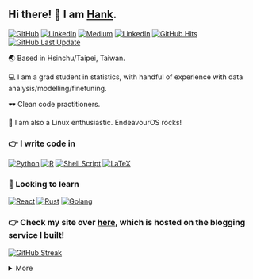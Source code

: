 ## Hi there! 👋 I am [Hank](https://github.com/hengtseChou).

<a href="https://github.com/hengtseChou" target="_blank"><img alt="GitHub" src="https://img.shields.io/badge/-@hengtseChou-181717?style=Plastic&logo=GitHub&logoColor=white"></a>
<a href="https://www.linkedin.com/in/hengtse-chou/" target="_blank"><img alt="LinkedIn" src="https://img.shields.io/badge/linkedin-%230077B5.svg?style=Plastic&logo=linkedin&logoColor=white"></a>
<a href="[mailto:hankthedev@gmail.com](https://hankchou1219.medium.com/)" target="_blank"><img alt="Medium" src="https://img.shields.io/badge/Medium-12100E?style=Plastic&logo=medium&logoColor=white"></a>
<a href="mailto:hankthedev@gmail.com" target="_blank"><img alt="LinkedIn" src="https://img.shields.io/badge/Gmail-D14836?style=Plastic&logo=gmail&logoColor=white"></a>
<a href="https://github.com/hengtseChou" target="_blank"><img alt="GitHub Hits" src="https://badges.pufler.dev/visits/hengtseChou/hengtseChou?logo=GitHub&label=visits&color=success&logoColor=white&style=Plastic"/></a>
<a href="https://github.com/hengtseChou/hengtseChou" target="_blank"><img alt="GitHub Last Update" src="https://img.shields.io/github/last-commit/hengtseChou/hengtseChou?label=profile%20updated&style=Plastic"></a>

🌏 Based in Hsinchu/Taipei, Taiwan.

💻 I am a grad student in statistics, with handful of experience with data analysis/modelling/finetuning.

🕶️ Clean code practitioners.

🐧 I am also a Linux enthusiastic. EndeavourOS rocks!

### 👉 I write code in 

<a href="https://github.com/hengtseChou?tab=repositories&language=python" target="_blank"><img alt="Python" src="https://img.shields.io/badge/python-3670A0?style=for-the-badge&logo=python&logoColor=white"></a>
<a href="https://github.com/hengtseChou?tab=repositories&language=r" target="_blank"><img alt="R" src="https://img.shields.io/badge/r-%23276DC3.svg?style=for-the-badge&logo=r&logoColor=white"></a>
<a href="https://github.com/hengtseChou?tab=repositories&language=shell" target="_blank"><img alt="Shell Script" src="https://img.shields.io/badge/shell_script-%23121011.svg?style=for-the-badge&logo=gnu-bash&logoColor=white"></a>
<a href="https://github.com/hengtseChou?tab=repositories&language=TeX" target="_blank"><img alt="LaTeX" src="https://img.shields.io/badge/latex-%23008080.svg?style=for-the-badge&logo=latex&logoColor=white"></a>

### 👀 Looking to learn

<a href="#" target="_blank"><img alt="React" src="https://img.shields.io/badge/react-%2320232a.svg?style=for-the-badge&logo=react&logoColor=%2361DAFB"></a>
<a href="#" target="_blank"><img alt="Rust" src="https://img.shields.io/badge/rust-%23000000.svg?style=for-the-badge&logo=rust&logoColor=white"></a>
<a href="#" target="_blank"><img alt="Golang" src="https://img.shields.io/badge/go-%2300ADD8.svg?style=for-the-badge&logo=go&logoColor=white"></a>

### 👉 Check my site over [here](https://blogyourway.xyz/@hank), which is hosted on the blogging service I built!

[![GitHub Streak](https://streak-stats.demolab.com/?user=DenverCoder1)](https://git.io/streak-stats)

<details>

<summary>More</summary>

<div class='container'>
 <img height=200 align=top class="img" src="https://github-readme-stats.vercel.app/api?username=hengtseChou&show_icons=true&rank_icon=percentile" />
 <img height=200 align=top class="img" src="https://github-readme-stats.vercel.app/api/top-langs/?username=hengtseChou&layout=donut" />
</div>

</details>
